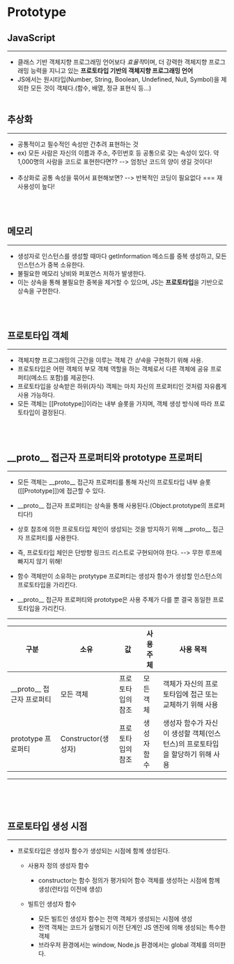 # Prototype

## JavaScript

---

- 클래스 기반 객체지향 프로그래밍 언어보다 *효율적*이며, 더 강력한 객체지향 프로그래밍 능력을 지니고 있는 **프로토타입 기반의 객체지향 프로그래밍 언어**
- JS에서는 원시타입(Number, String, Boolean, Undefined, Null, Symbol)을 제외한 모든 것이 객체다.(함수, 배열, 정규 표현식 등...)
  <br>
  <br>

## 추상화

---

- 공통적이고 필수적인 속성만 간추려 표현하는 것
- ex) 모든 사람은 자신의 이름과 주소, 주민번호 등 공통으로 갖는 속성이 있다. 약 1,000명의 사람을 코드로 표현한다면?? --> 엄청난 코드의 양이 생길 것이다!  
  <img scr="./img/img01.jpg"><img/>
- 추상화로 공통 속성을 묶어서 표현해보면? --> 반복적인 코딩이 필요없다 === 재사용성이 높다!
  <img scr="./img/img02.jpg"><img/>

<br>
<br>

## 메모리

---

- 생성자로 인스턴스를 생성할 때마다 getInformation 메소드를 중복 생성하고, 모든 인스턴스가 중복 소유한다.
- 불필요한 메모리 낭비와 퍼포먼스 저하가 발생한다.
  <img scr="./img/img03.jpg"><img/>
- 이는 상속을 통해 불필요한 중복을 제거할 수 있으며, JS는 **프로토타입**을 기반으로 상속을 구현한다.
  <img scr="./img/img04.jpg"><img/>

<br>
<br>

## 프로토타입 객체

---

- 객체지향 프로그래밍의 근간을 이루는 객체 간 *상속*을 구현하기 위해 사용.
- 프로토타입은 어떤 객체의 부모 객체 역할을 하는 객체로서 다른 객체에 공유 프로퍼티(메소드 포함)를 제공한다.
- 프로토타입을 상속받은 하위(자식) 객체는 마치 자신의 프로퍼티인 것처럼 자유롭게 사용 가능하다.
- 모든 객체는 [[Prototype]]이라는 내부 슬롯을 가지며, 객체 생성 방식에 따라 프로토타입이 결정된다.

<br>
<br>

## \_\_proto\_\_ 접근자 프로퍼티와 prototype 프로퍼티

---

- 모든 객체는 \_\_proto\_\_ 접근자 프로퍼티를 통해 자신의 프로토타입 내부 슬롯([[Prototype]])에 접근할 수 있다.
- \_\_proto\_\_ 접근자 프로퍼티는 상속을 통해 사용된다.(Object.prototype의 프로퍼티다!)
- 상호 참조에 의한 프로토타입 체인이 생성되는 것을 방지하기 위해 \_\_proto\_\_ 접근자 프로퍼티를 사용한다.
- 즉, 프로토타입 체인은 단방향 링크드 리스트로 구현되어야 한다. --> 무한 루프에 빠지지 않기 위해!
  <img scr="./img/img05.jpg"><img/>

- 함수 객체만이 소유하는 protytype 프로퍼티는 생성자 함수가 생성할 인스턴스의 프로토타입을 가리킨다.
- \_\_proto\_\_ 접근자 프로퍼티와 prototype은 사용 주체가 다를 뿐 결국 동일한 프로토타입을 가리킨다.

---

| 구분                          | 소유                | 값                | 사용주체    | 사용 목적                                                                    |
| ----------------------------- | ------------------- | ----------------- | ----------- | ---------------------------------------------------------------------------- |
| \_\_proto\_\_ 접근자 프로퍼티 | 모든 객체           | 프로토타입의 참조 | 모든 객체   | 객체가 자신의 프로토타입에 접근 또는 교체하기 위해 사용                      |
| prototype 프로퍼티            | Constructor(생성자) | 프로토타입의 참조 | 생성자 함수 | 생성자 함수가 자신이 생성할 객체(인스턴스)의 프로토타입을 할당하기 위해 사용 |

---

<img scr="./img/img06.jpg"><img/>

<br>
<br>

## 프로토타입 생성 시점

---

- 프로토타입은 생성자 함수가 생성되는 시점에 함께 생성된다.

  - 사용자 정의 생성자 함수

    - constructor는 함수 정의가 평가되어 함수 객체를 생성하는 시점에 함께 생성(런타임 이전에 생성)

  - 빌트인 생성자 함수
    - 모든 빌트인 생성자 함수는 전역 객체가 생성되는 시점에 생성
    - 전역 객체는 코드가 실행되기 이전 단계인 JS 엔진에 의해 생성되는 특수한 객체
    - 브라우저 환경에서는 window, Node.js 환경에서는 global 객체를 의미한다.
